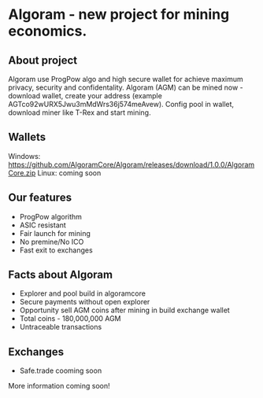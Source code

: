 # Algoram - new project for mining economics.

## About project

Algoram use ProgPow algo and high secure wallet for achieve maximum privacy, security and confidentality.
Algoram (AGM) can be mined now - download wallet, create your address (example AGTco92wURX5Jwu3mMdWrs36j574meAvew​).
Config pool in wallet, download miner like T-Rex and start mining.

## Wallets
Windows: https://github.com/AlgoramCore/Algoram/releases/download/1.0.0/AlgoramCore.zip
Linux: coming soon

## Our features

- ProgPow algorithm
- ASIC resistant
- Fair launch for mining
- No premine/No ICO
- Fast exit to exchanges

## Facts about Algoram

- Explorer and pool build in algoramcore
- Secure payments without open explorer
- Opportunity sell AGM coins after mining in build exchange wallet
- Total coins - 180,000,000 AGM
- Untraceable transactions

## Exchanges

- Safe.trade cooming soon

More information coming soon!
